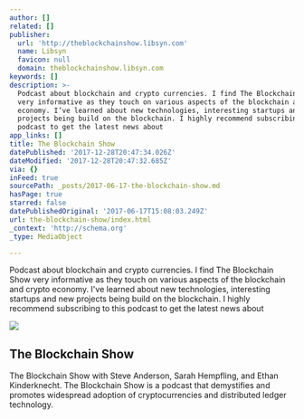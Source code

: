 ```yaml
---
author: []
related: []
publisher:
  url: 'http://theblockchainshow.libsyn.com'
  name: Libsyn
  favicon: null
  domain: theblockchainshow.libsyn.com
keywords: []
description: >-
  Podcast about blockchain and crypto currencies. I find The Blockchain Show
  very informative as they touch on various aspects of the blockchain and crypto
  economy. I’ve learned about new technologies, interesting startups and new
  projects being build on the blockchain. I highly recommend subscribing to this
  podcast to get the latest news about
app_links: []
title: The Blockchain Show
datePublished: '2017-12-28T20:47:34.026Z'
dateModified: '2017-12-28T20:47:32.685Z'
via: {}
inFeed: true
sourcePath: _posts/2017-06-17-the-blockchain-show.md
hasPage: true
starred: false
datePublishedOriginal: '2017-06-17T15:08:03.249Z'
url: the-blockchain-show/index.html
_context: 'http://schema.org'
_type: MediaObject

---
```

Podcast about blockchain and crypto currencies. I find The Blockchain Show very informative as they touch on various aspects of the blockchain and crypto economy. I've learned about new technologies, interesting startups and new projects being build on the blockchain. I highly recommend subscribing to this podcast to get the latest news about

<article style=""><img src="https://imgflo.herokuapp.com/graph/2b2431f8e7ba7b0/9159d0c2a835f73baab89d7ccf459259/noop.jpg?input=http%3A%2F%2Fstatic.libsyn.com%2Fp%2Fassets%2F3%2F3%2F3%2F7%2F33374076d17e6977%2Fheight_250_width_250_NewTBCSlogo2017.jpg" /><h1>The Blockchain Show</h1><p>The Blockchain Show with Steve Anderson, Sarah Hempfling, and Ethan Kinderknecht. The Blockchain Show is a podcast that demystifies and promotes widespread adoption of cryptocurrencies and distributed ledger technology.</p></article>